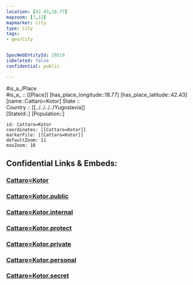 ```yaml
---
location: [42.43,18.77] 
mapzoom: [7,12] 
mapmarker: city 
type: City
tags:
- geo/City


SpocWebEntityId: 29519
isDeleted: false
confidential: public

---
```

#is_a_/Place  
#is_a_ :: [[Place]] 
[has_place_longitude::18.77] 
[has_place_latitude::42.43] 
[name::Cattaro=Kotor] 
State ::  
Country :: [[../../../../Yugoslavia]]  
[StateId::] 
[Population::] 



```leaflet
id: Cattaro=Kotor
coordinates: [[Cattaro=Kotor]] 
markerFile: [[Cattaro=Kotor]] 
defaultZoom: 11 
maxZoom: 18
```


## Confidential Links & Embeds: 

### [Cattaro=Kotor](/_Standards/Earth/Continent/Europe/Europe~South/Montenegro/Municipalities~Montenegro/Cetinje/City/Cattaro=Kotor.md) 

### [Cattaro=Kotor.public](/_public/Earth/Continent/Europe/Europe~South/Montenegro/Municipalities~Montenegro/Cetinje/City/Cattaro=Kotor.public.md) 

### [Cattaro=Kotor.internal](/_internal/Earth/Continent/Europe/Europe~South/Montenegro/Municipalities~Montenegro/Cetinje/City/Cattaro=Kotor.internal.md) 

### [Cattaro=Kotor.protect](/_protect/Earth/Continent/Europe/Europe~South/Montenegro/Municipalities~Montenegro/Cetinje/City/Cattaro=Kotor.protect.md) 

### [Cattaro=Kotor.private](/_private/Earth/Continent/Europe/Europe~South/Montenegro/Municipalities~Montenegro/Cetinje/City/Cattaro=Kotor.private.md) 

### [Cattaro=Kotor.personal](/_personal/Earth/Continent/Europe/Europe~South/Montenegro/Municipalities~Montenegro/Cetinje/City/Cattaro=Kotor.personal.md) 

### [Cattaro=Kotor.secret](/_secret/Earth/Continent/Europe/Europe~South/Montenegro/Municipalities~Montenegro/Cetinje/City/Cattaro=Kotor.secret.md)

